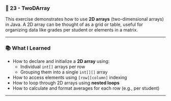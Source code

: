 ### 📁 23 - TwoDArray

This exercise demonstrates how to use **2D arrays** (two-dimensional arrays) in Java. A 2D array can be thought of as a grid or table, useful for organizing data like grades per student or elements in a matrix.

---

### 📚 What I Learned

- How to declare and initialize a **2D array** using:
  - Individual `int[]` arrays per row
  - Grouping them into a single `int[][]` array
- How to access elements using `[row][column]` indexing
- How to loop through 2D arrays using **nested loops**
- How to calculate and format averages for each row (e.g., per student)

---
